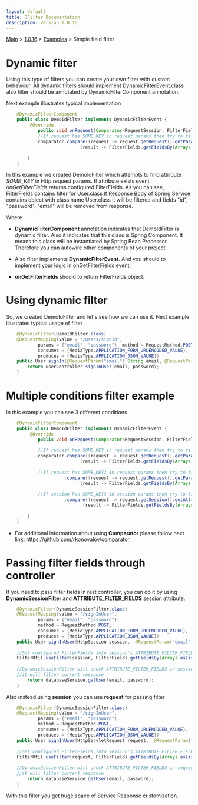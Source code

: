```yaml
---
layout: default
title: JFilter Documentation
description: Version 1.0.16
---
```


[Main](../../../index.MD) > [1.0.16](../../index.MD) >  [Examples](../index.MD) > Simple field filter

# Dynamic filter
Using this type of filters you can create your own filter with custom behaviour.
All dynamic filters should implement DynamicFilterEvent.class also filter should be 
annotated by DynamicFilterComponent annotation. 

Next example illustrates typical implementation

```java
    @DynamicFilterComponent
    public class DemoIdFilter implements DynamicFilterEvent {
         @Override
            public void onRequest(Comparator<RequestSession, FilterFields> comparator) {    
            //If request has SOME_KEY in request params then try to filter fields "id", "password", "email" from object
            comparator.compare((request -> request.getRequest().getParameterMap().containsKey("SOME_KEY")), 
                            (result -> FilterFields.getFieldsBy(Arrays.asList("id", "password", "email"))));
          
        }
    }
```
In this example we created DemoIdFilter which attempts to find attribute *SOME_KEY* in Http request params.
If attribute exists event *onGetFilterFields* returns configured FilterFields. As you can see, FilterFields contains filter for User.class
If Response Body of Spring Service contains object with class name User.class it will be filtered and fields "id", "password", "email" will
be removed from response.

Where
  * **DynamicFilterComponent** annotation indicates that DemoIdFilter is dynamic filter.
  Also it indicates that this class is Spring Component. 
  It means this class will be instantiated by Spring Bean Processor.
  Therefore you can autowire other components of your project.
  
  * Also filter implements **DynamicFilterEvent**. And you should to implement your logic in onGetFilterFields event.
  
  * **onGetFilterFields** should to return FilterFields object.

# Using dynamic filter
So, we created DemoIdFilter and let's see how we can use it. Next example illustrates typical usage of filter

```java
    @DynamicFilter(DemoIdFilter.class)
    @RequestMapping(value = "/users/signIn",
            params = {"email", "password"}, method = RequestMethod.POST,
            consumes = {MediaType.APPLICATION_FORM_URLENCODED_VALUE},
            produces = {MediaType.APPLICATION_JSON_VALUE})            
    public User signIn(@RequestParam("email") String email, @RequestParam("password") String password) {
        return userController.signInUser(email, password);
    }    
```

# Multiple conditions filter example
In this example you can see 3 different conditions

```java
    @DynamicFilterComponent
    public class DemoIdFilter implements DynamicFilterEvent {
         @Override
            public void onRequest(Comparator<RequestSession, FilterFields> comparator) {    
            
            //If request has SOME_KEY in request params then try to filter fields "id", "password", "email" from object
            comparator.compare((request -> request.getRequest().getParameterMap().containsKey("SOME_KEY")), 
                            (result -> FilterFields.getFieldsBy(Arrays.asList("id", "password", "email"))))
                            
            //If request has SOME_KEY2 in request params then try to filter field "password" from object
                      .compare((request -> request.getRequest().getParameterMap().containsKey("SOME_KEY2")), 
                            (result -> FilterFields.getFieldsBy(Arrays.asList("password"))))
                            
            //If session has SOME_KEY3 in session params then try to filter field "email" from object
                      .compare((request -> request.getSession().getAttribute(SOME_KEY3)), 
                             (result -> FilterFields.getFieldsBy(Arrays.asList("email"))));
          
        }
    }
```
* For additional information about using **Comparator** please follow next link: https://github.com/rkonovalov/comparator

# Passing filter fields through controller
If you need to pass filter fields in rest controller, you can do it by using **DynamicSessionFilter** and **ATTRIBUTE_FILTER_FIELDS** session attribute.
```java
    @DynamicFilter(DynamicSessionFilter.class)
    @RequestMapping(value = "/signInUser",
            params = {"email", "password"}, 
			method = RequestMethod.POST,
            consumes = {MediaType.APPLICATION_FORM_URLENCODED_VALUE},
            produces = {MediaType.APPLICATION_JSON_VALUE})
    public User signInUser(HttpSession session,  @RequestParam("email") String email, @RequestParam("password") String password) {
        
	//Set configured FilterFields into session's ATTRIBUTE_FILTER_FIELDS attribute		
	FilterUtil.useFilter(session, FilterFields.getFieldsBy(Arrays.asList("id", "password", "email")));
		
	//DynamicSessionFilter will check ATTRIBUTE_FILTER_FIELDS in session attributes and if attribute has FilterFields
	//it will filter current response
        return databaseService.getUser(email, password);
    }
```

Also instead using **session** you can use **request** for passing filter

```java
    @DynamicFilter(DynamicSessionFilter.class)
    @RequestMapping(value = "/signInUser",
            params = {"email", "password"}, 
			method = RequestMethod.POST,
            consumes = {MediaType.APPLICATION_FORM_URLENCODED_VALUE},
            produces = {MediaType.APPLICATION_JSON_VALUE})
    public User signInUser(HttpServletRequest request,  @RequestParam("email") String email, @RequestParam("password") String password) {
        
	//Set configured FilterFields into session's ATTRIBUTE_FILTER_FIELDS attribute		
	FilterUtil.useFilter(request, FilterFields.getFieldsBy(Arrays.asList("id", "password", "email")));
		
	//DynamicSessionFilter will check ATTRIBUTE_FILTER_FIELDS in request attributes and if attribute has FilterFields
	//it will filter current response
        return databaseService.getUser(email, password);
    }
```


With this filter you get huge space of Service Response customization.